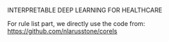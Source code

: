 INTERPRETABLE DEEP LEARNING FOR HEALTHCARE

For rule list part, we directly use the code from:
https://github.com/nlarusstone/corels


